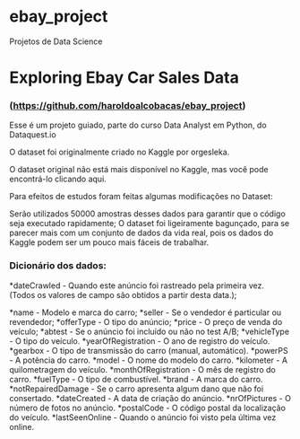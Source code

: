 # ebay_project
Projetos de Data Science

# Exploring Ebay Car Sales Data
### (https://github.com/haroldoalcobacas/ebay_project)
Esse é um projeto guiado, parte do curso Data Analyst em Python, do Dataquest.io

O dataset foi originalmente criado no Kaggle por orgesleka.

O dataset original não está mais disponível no Kaggle, mas você pode encontrá-lo clicando aqui.

Para efeitos de estudos foram feitas algumas modificações no Dataset:

Serão utilizados 50000 amostras desses dados para garantir que o código seja executado rapidamente;
O dataset foi ligeiramente bagunçado, para se parecer mais com um conjunto de dados da vida real, pois os dados do Kaggle podem ser um pouco mais fáceis de trabalhar.

### Dicionário dos dados:
*dateCrawled - Quando este anúncio foi rastreado pela primeira vez. (Todos os valores de campo são obtidos a partir desta data.);

*name - Modelo e marca do carro;
*seller - Se o vendedor é particular ou revendedor;
*offerType - O tipo do anúncio;
*price - O preço de venda do veículo;
*abtest - Se o anúncio foi incluído ou não no test A/B;
*vehicleType - O tipo do veículo.
*yearOfRegistration - O ano de registro do veículo.
*gearbox - O tipo de transmissão do carro (manual, automático).
*powerPS - A potência do carro.
*model - O nome do modelo do carro.
*kilometer - A quilometragem do veículo.
*monthOfRegistration - O mês de registro do carro.
*fuelType - O tipo de combustível.
*brand - A marca do carro.
*notRepairedDamage - Se o carro apresenta algum dano que não foi consertado.
*dateCreated - A data de criação do anúncio.
*nrOfPictures - O número de fotos no anúncio.
*postalCode - O código postal da localização do veículo.
*lastSeenOnline - Quando o anúncio foi visto pela última vez online.


